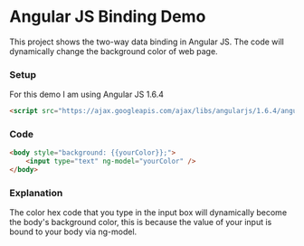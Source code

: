 # Angular JS Binding Demo

This project shows the two-way data binding in Angular JS. The code will dynamically change the background color of web page.

### Setup

For this demo I am using Angular JS 1.6.4

```html
<script src="https://ajax.googleapis.com/ajax/libs/angularjs/1.6.4/angular.min.js"></script>
```

### Code

```html
<body style="background: {{yourColor}};">
    <input type="text" ng-model="yourColor" />
</body>
```

### Explanation

The color hex code that you type in the input box will dynamically become the body's background color, this is because the value of your input is bound to your body via ng-model.
